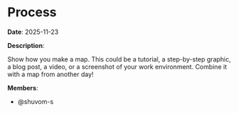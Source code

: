 # Process

**Date**: 2025-11-23

**Description**:

Show how you make a map. This could be a tutorial, a step-by-step graphic, a blog post, a video, or a screenshot of your work environment. Combine it with a map from another day!

**Members**:
- @shuvom-s

